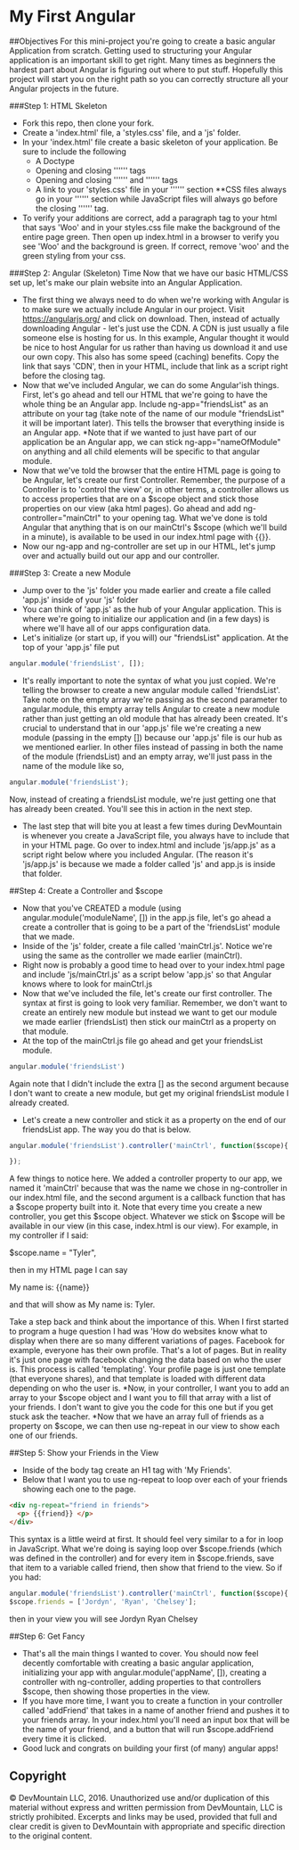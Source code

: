 My First Angular
==============

##Objectives
For this mini-project you're going to create a basic angular Application from scratch. Getting used to structuring your Angular application is an important skill to get right. Many times as beginners the hardest part about Angular is figuring out where to put stuff. Hopefully this project will start you on the right path so you can correctly structure all your Angular projects in the future.

###Step 1: HTML Skeleton 
* Fork this repo, then clone your fork.
* Create a 'index.html' file, a 'styles.css' file, and a 'js' folder.
* In your 'index.html' file create a basic skeleton of your application. Be sure to include the following
    - A Doctype
    - Opening and closing '''<html>''' tags
    - Opening and closing '''<head>''' and '''<body>''' tags
    - A link to your 'styles.css' file in your '''<head>''' section **CSS files always go in your '''<head>''' section while JavaScript files will always go before the closing '''</body>''' tag.
* To verify your additions are correct, add a paragraph tag to your html that says 'Woo' and in your styles.css file make the background of the entire page green. Then open up index.html in a browser to verify you see 'Woo' and the background is green. If correct, remove 'woo' and the green styling from your css.


###Step 2: Angular (Skeleton) Time
Now that we have our basic HTML/CSS set up, let's make our plain website into an Angular Application.
* The first thing we always need to do when we're working with Angular is to make sure we actually include Angular in our project. Visit https://angularjs.org/ and click on download. Then, instead of actually downloading Angular - let's just use the CDN. A CDN is just usually a file someone else is hosting for us. In this example, Angular thought it would be nice to host Angular for us rather than having us download it and use our own copy. This also has some speed (caching) benefits. Copy the link that says 'CDN', then in your HTML, include that link as a script right before the closing </body> tag.
* Now that we've included Angular, we can do some Angular'ish things. First, let's go ahead and tell our HTML that we're going to have the whole thing be an Angular app. Include ng-app="friendsList" as an attribute on your <html> tag (take note of the name of our module "friendsList" it will be important later). This tells the browser that everything inside <html> </html> is an Angular app. *Note that if we wanted to just have part of our application be an Angular app, we can stick ng-app="nameOfModule" on anything and all child elements will be specific to that angular module.
* Now that we've told the browser that the entire HTML page is going to be Angular, let's create our first Controller. Remember, the purpose of a Controller is to 'control the view' or, in other terms, a controller allows us to access properties that are on a $scope object and stick those properties on our view (aka html pages). Go ahead and add ng-controller="mainCtrl" to your opening <body> tag. What we've done is told Angular that anything that is on our mainCtrl's $scope (which we'll build in a minute), is available to be used in our index.html page with {{}}. 
* Now our ng-app and ng-controller are set up in our HTML, let's jump over and actually build out our app and our controller.

###Step 3: Create a new Module
* Jump over to the 'js' folder you made earlier and create a file called 'app.js' inside of your 'js' folder
* You can think of 'app.js' as the hub of your Angular application. This is where we're going to initialize our application and (in a few days) is where we'll have all of our apps configuration data.
* Let's initialize (or start up, if you will) our "friendsList" application. At the top of your 'app.js' file put 
```javascript
angular.module('friendsList', []);
```
* It's really important to note the syntax of what you just copied. We're telling the browser to create a new angular module called 'friendsList'. Take note on the empty array we're passing as the second parameter to angular.module, this empty array tells Angular to create a new module rather than just getting an old module that has already been created. It's crucial to understand that in our 'app.js' file we're creating a new module (passing in the empty []) because our 'app.js' file is our hub as we mentioned earlier. In other files instead of passing in both the name of the module (friendsList) and an empty array, we'll just pass in the name of the module like so, 
```javascript
angular.module('friendsList');
```
Now, instead of creating a friendsList module, we're just getting one that has already been created. You'll see this in action in the next step.
* The last step that will bite you at least a few times during DevMountain is whenever you create a JavaScript file, you always have to include that in your HTML page. Go over to index.html and include 'js/app.js' as a script right below where you included Angular. (The reason it's 'js/app.js' is because we made a folder called 'js' and app.js is inside that folder.

##Step 4: Create a Controller and $scope
* Now that you've CREATED a module (using angular.module('moduleName', []) in the app.js file, let's go ahead a create a controller that is going to be a part of the 'friendsList' module that we made.
* Inside of the 'js' folder, create a file called 'mainCtrl.js'. Notice we're using the same as the controller we made earlier (mainCtrl). 
* Right now is probably a good time to head over to your index.html page and include 'js/mainCtrl.js' as a script below 'app.js' so that Angular knows where to look for mainCtrl.js
* Now that we've included the file, let's create our first controller. The syntax at first is going to look very familiar. Remember, we don't want to create an entirely new module but instead we want to get our module we made earlier (friendsList) then stick our mainCtrl as a property on that module.
* At the top of the mainCtrl.js file go ahead and get your friendsList module.
```javascript
angular.module('friendsList')
```
Again note that I didn't include the extra [] as the second argument because I don't want to create a new module, but get my original friendsList module I already created.
* Let's create a new controller and stick it as a property on the end of our friendsList app. The way you do that is below.
```javascript
angular.module('friendsList').controller('mainCtrl', function($scope){

});
```
A few things to notice here. We added a controller property to our app, we named it 'mainCtrl' because that was the name we chose in ng-controller in our index.html file, and the second argument is a callback function that has a $scope property built into it. Note that every time you create a new controller, you get this $scope object. Whatever we stick on $scope will be available in our view (in this case, index.html is our view). For example, in my controller if I said:

 $scope.name = "Tyler", 

 then in my HTML page I can say <p> My name is: {{name}} </p> 

 and that will show as My name is: Tyler. 
 
 Take a step back and think about the importance of this. When I first started to program a huge question I had was 'How do websites know what to display when there are so many different variations of pages. Facebook for example, everyone has their own profile. That's a lot of pages. But in reality it's just one page with facebook changing the data based on who the user is. This process is called 'templating'. Your profile page is just one template (that everyone shares), and that template is loaded with different data depending on who the user is.
*Now, in your controller, I want you to add an array to your $scope object and I want you to fill that array with a list of your friends. I don't want to give you the code for this one but if you get stuck ask the teacher.
*Now that we have an array full of friends as a property on $scope, we can then use ng-repeat in our view to show each one of our friends.

##Step 5: Show your Friends in the View
* Inside of the body tag create an H1 tag with 'My Friends'.
* Below that I want you to use ng-repeat to loop over each of your friends showing each one to the page.
```html
<div ng-repeat="friend in friends">
  <p> {{friend}} </p>
</div>
```
This syntax is a little weird at first. It should feel very similar to a for in loop in JavaScript. What we're doing is saying loop over $scope.friends (which was defined in the controller) and for every item in $scope.friends, save that item to a variable called friend, then show that friend to the view. So if you had: 
```javascript
angular.module('friendsList').controller('mainCtrl', function($scope){
$scope.friends = ['Jordyn', 'Ryan', 'Chelsey'];
```
then in your view you will see 
Jordyn
Ryan
Chelsey

##Step 6: Get Fancy
* That's all the main things I wanted to cover. You should now feel decently comfortable with creating a basic angular application, initializing your app with angular.module('appName', []), creating a controller with ng-controller, adding properties to that controllers $scope, then showing those properties in the view.
* If you have more time, I want you to create a function in your controller called 'addFriend' that takes in a name of another friend and pushes it to your friends array. In your index.html you'll need an input box that will be the name of your friend, and a button that will run $scope.addFriend every time it is clicked. 
* Good luck and congrats on building your first (of many) angular apps!

## Copyright

© DevMountain LLC, 2016. Unauthorized use and/or duplication of this material without express and written permission from DevMountain, LLC is strictly prohibited. Excerpts and links may be used, provided that full and clear credit is given to DevMountain with appropriate and specific direction to the original content.
